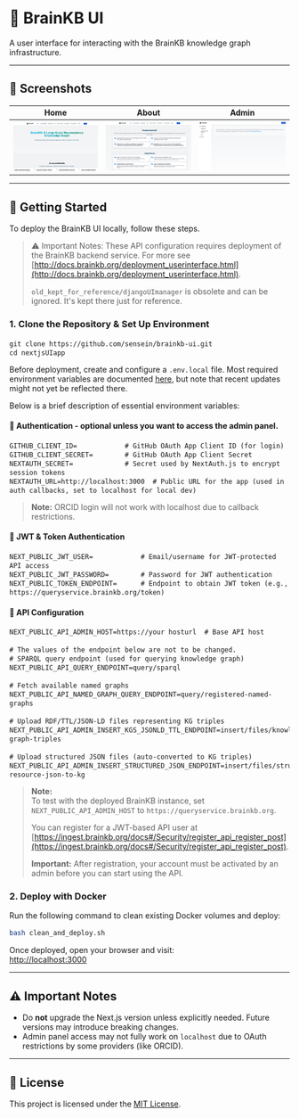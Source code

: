 # 🧠 BrainKB UI

A user interface for interacting with the BrainKB knowledge graph infrastructure.

---

## 📸 Screenshots
| Home | About | Admin |
|------|-------|-----|
| ![](nextjsUIapp/images/home.png) | ![](nextjsUIapp/images/about.png) | ![](nextjsUIapp/images/admin.png) |

---

## 🚀 Getting Started

To deploy the BrainKB UI locally, follow these steps.

> ⚠️ Important Notes: These API configuration requires deployment of the BrainKB backend service. For more see [http://docs.brainkb.org/deployment_userinterface.html](http://docs.brainkb.org/deployment_userinterface.html).
>
> `old_kept_for_reference/djangoUImanager` is obsolete and can be ignored. It's kept there just for reference.

### 1. Clone the Repository & Set Up Environment

```shell
git clone https://github.com/sensein/brainkb-ui.git
cd nextjsUIapp
```

Before deployment, create and configure a `.env.local` file. Most required environment variables are documented [here](http://docs.brainkb.org/deployment_userinterface.html), but note that recent updates might not yet be reflected there.

Below is a brief description of essential environment variables:

#### 🔐 Authentication - optional unless you want to access the admin panel.
```env
GITHUB_CLIENT_ID=            # GitHub OAuth App Client ID (for login)
GITHUB_CLIENT_SECRET=        # GitHub OAuth App Client Secret
NEXTAUTH_SECRET=             # Secret used by NextAuth.js to encrypt session tokens
NEXTAUTH_URL=http://localhost:3000  # Public URL for the app (used in auth callbacks, set to localhost for local dev)
```

> **Note:** ORCID login will not work with localhost due to callback restrictions.

#### 🔑 JWT & Token Authentication
```env
NEXT_PUBLIC_JWT_USER=            # Email/username for JWT-protected API access
NEXT_PUBLIC_JWT_PASSWORD=        # Password for JWT authentication
NEXT_PUBLIC_TOKEN_ENDPOINT=      # Endpoint to obtain JWT token (e.g., https://queryservice.brainkb.org/token)
```

#### 🧠 API Configuration
```env
NEXT_PUBLIC_API_ADMIN_HOST=https://your hosturl  # Base API host

# The values of the endpoint below are not to be changed.
# SPARQL query endpoint (used for querying knowledge graph)
NEXT_PUBLIC_API_QUERY_ENDPOINT=query/sparql

# Fetch available named graphs
NEXT_PUBLIC_API_NAMED_GRAPH_QUERY_ENDPOINT=query/registered-named-graphs

# Upload RDF/TTL/JSON-LD files representing KG triples
NEXT_PUBLIC_API_ADMIN_INSERT_KGS_JSONLD_TTL_ENDPOINT=insert/files/knowledge-graph-triples

# Upload structured JSON files (auto-converted to KG triples)
NEXT_PUBLIC_API_ADMIN_INSERT_STRUCTURED_JSON_ENDPOINT=insert/files/structured-resource-json-to-kg
```

> **Note:**  
> To test with the deployed BrainKB instance, set `NEXT_PUBLIC_API_ADMIN_HOST` to `https://queryservice.brainkb.org`.  
> 
> You can register for a JWT-based API user at [https://ingest.brainkb.org/docs#/Security/register_api_register_post](https://ingest.brainkb.org/docs#/Security/register_api_register_post).  
> 
> **Important:** After registration, your account must be activated by an admin before you can start using the API.


### 2. Deploy with Docker

Run the following command to clean existing Docker volumes and deploy:

```bash
bash clean_and_deploy.sh
```

Once deployed, open your browser and visit:  
[http://localhost:3000](http://localhost:3000)

---

## ⚠️ Important Notes

- Do **not** upgrade the Next.js version unless explicitly needed. Future versions may introduce breaking changes.
- Admin panel access may not fully work on `localhost` due to OAuth restrictions by some providers (like ORCID).

---

## 📄 License

This project is licensed under the [MIT License](LICENSE).
 
